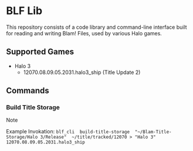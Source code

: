 # BLF Lib

This repository consists of a code library and command-line interface built for reading and writing Blam! Files, used by various Halo games.

## Supported Games
- Halo 3
    - 12070.08.09.05.2031.halo3_ship (Title Update 2)


## Commands
### Build Title Storage
> [!NOTE]
> Example Invokation: 
> `blf_cli 
>  build-title-storage 
>  "~/Blam-Title-Storage/Halo 3/Release" 
>  ~/title/tracked/12070 >
>  "Halo 3" 
>  12070.08.09.05.2031.halo3_ship`
